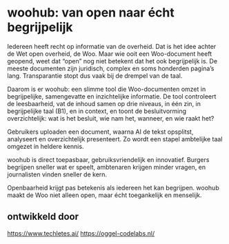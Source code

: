 # woohub: van open naar écht begrijpelijk

Iedereen heeft recht op informatie van de overheid. Dat is het idee achter de Wet open overheid, de Woo. Maar wie ooit een Woo-document heeft geopend, weet dat “open” nog niet betekent dat het ook begrijpelijk is. De meeste documenten zijn juridisch, complex en soms honderden pagina’s lang. Transparantie stopt dus vaak bij de drempel van de taal.

Daarom is er woohub: een slimme tool die Woo-documenten omzet in begrijpelijke, samengevatte en inzichtelijke informatie. De tool controleert de leesbaarheid, vat de inhoud samen op drie niveaus, in één zin, in begrijpelijke taal (B1), en in context, en toont de besluitvorming overzichtelijk: wat is het besluit, wie nam het, wanneer, en wie raakt het?

Gebruikers uploaden een document, waarna AI de tekst opsplitst, analyseert en overzichtelijk presenteert. Zo wordt een stapel ambtelijke taal omgezet in heldere kennis.

woohub is direct toepasbaar, gebruiksvriendelijk en innovatief. Burgers begrijpen sneller wat er speelt, ambtenaren krijgen minder vragen, en journalisten vinden sneller de kern.

Openbaarheid krijgt pas betekenis als iedereen het kan begrijpen. woohub maakt de Woo niet alleen open, maar écht toegankelijk en menselijk.

## ontwikkeld door

https://www.techletes.ai/
https://oggel-codelabs.nl/
